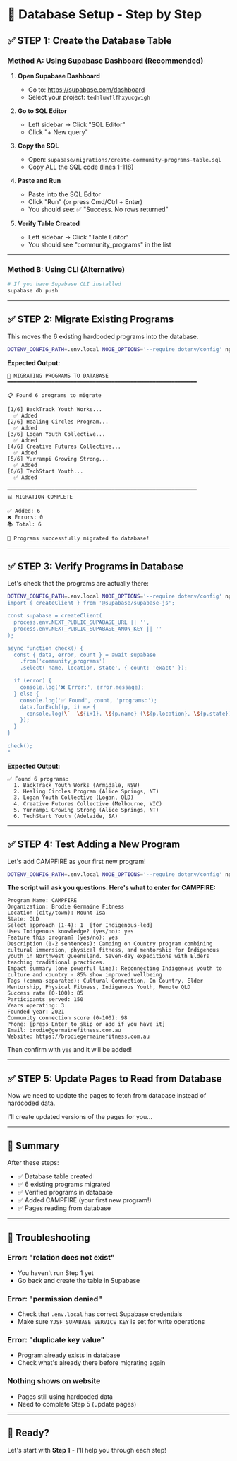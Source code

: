 # 🚀 Database Setup - Step by Step

## ✅ STEP 1: Create the Database Table

### **Method A: Using Supabase Dashboard (Recommended)**

1. **Open Supabase Dashboard**
   - Go to: https://supabase.com/dashboard
   - Select your project: `tednluwflfhxyucgwigh`

2. **Go to SQL Editor**
   - Left sidebar → Click "SQL Editor"
   - Click "+ New query"

3. **Copy the SQL**
   - Open: `supabase/migrations/create-community-programs-table.sql`
   - Copy ALL the SQL code (lines 1-118)

4. **Paste and Run**
   - Paste into the SQL Editor
   - Click "Run" (or press Cmd/Ctrl + Enter)
   - You should see: ✅ "Success. No rows returned"

5. **Verify Table Created**
   - Left sidebar → Click "Table Editor"
   - You should see "community_programs" in the list

---

### **Method B: Using CLI (Alternative)**

```bash
# If you have Supabase CLI installed
supabase db push
```

---

## ✅ STEP 2: Migrate Existing Programs

This moves the 6 existing hardcoded programs into the database.

```bash
DOTENV_CONFIG_PATH=.env.local NODE_OPTIONS='--require dotenv/config' npx tsx src/scripts/migrate-programs-to-database.ts
```

**Expected Output:**
```
🔄 MIGRATING PROGRAMS TO DATABASE
━━━━━━━━━━━━━━━━━━━━━━━━━━━━━━━━━━━━━━━━━━━━━━━━━━━━━━━━━━━━

📋 Found 6 programs to migrate

[1/6] BackTrack Youth Works...
  ✅ Added
[2/6] Healing Circles Program...
  ✅ Added
[3/6] Logan Youth Collective...
  ✅ Added
[4/6] Creative Futures Collective...
  ✅ Added
[5/6] Yurrampi Growing Strong...
  ✅ Added
[6/6] TechStart Youth...
  ✅ Added

━━━━━━━━━━━━━━━━━━━━━━━━━━━━━━━━━━━━━━━━━━━━━━━━━━━━━━━━━━━━
📊 MIGRATION COMPLETE

✅ Added: 6
❌ Errors: 0
📚 Total: 6

🎉 Programs successfully migrated to database!
```

---

## ✅ STEP 3: Verify Programs in Database

Let's check that the programs are actually there:

```bash
DOTENV_CONFIG_PATH=.env.local NODE_OPTIONS='--require dotenv/config' npx tsx -e "
import { createClient } from '@supabase/supabase-js';

const supabase = createClient(
  process.env.NEXT_PUBLIC_SUPABASE_URL || '',
  process.env.NEXT_PUBLIC_SUPABASE_ANON_KEY || ''
);

async function check() {
  const { data, error, count } = await supabase
    .from('community_programs')
    .select('name, location, state', { count: 'exact' });

  if (error) {
    console.log('❌ Error:', error.message);
  } else {
    console.log('✅ Found', count, 'programs:');
    data.forEach((p, i) => {
      console.log(\`  \${i+1}. \${p.name} (\${p.location}, \${p.state})\`);
    });
  }
}

check();
"
```

**Expected Output:**
```
✅ Found 6 programs:
  1. BackTrack Youth Works (Armidale, NSW)
  2. Healing Circles Program (Alice Springs, NT)
  3. Logan Youth Collective (Logan, QLD)
  4. Creative Futures Collective (Melbourne, VIC)
  5. Yurrampi Growing Strong (Alice Springs, NT)
  6. TechStart Youth (Adelaide, SA)
```

---

## ✅ STEP 4: Test Adding a New Program

Let's add CAMPFIRE as your first new program!

```bash
DOTENV_CONFIG_PATH=.env.local NODE_OPTIONS='--require dotenv/config' npx tsx src/scripts/add-community-program.ts
```

**The script will ask you questions. Here's what to enter for CAMPFIRE:**

```
Program Name: CAMPFIRE
Organization: Brodie Germaine Fitness
Location (city/town): Mount Isa
State: QLD
Select approach (1-4): 1  [for Indigenous-led]
Uses Indigenous knowledge? (yes/no): yes
Feature this program? (yes/no): yes
Description (1-2 sentences): Camping on Country program combining cultural immersion, physical fitness, and mentorship for Indigenous youth in Northwest Queensland. Seven-day expeditions with Elders teaching traditional practices.
Impact summary (one powerful line): Reconnecting Indigenous youth to culture and country - 85% show improved wellbeing
Tags (comma-separated): Cultural Connection, On Country, Elder Mentorship, Physical Fitness, Indigenous Youth, Remote QLD
Success rate (0-100): 85
Participants served: 150
Years operating: 3
Founded year: 2021
Community connection score (0-100): 98
Phone: [press Enter to skip or add if you have it]
Email: brodie@germainefitness.com.au
Website: https://brodiegermainefitness.com.au
```

Then confirm with `yes` and it will be added!

---

## ✅ STEP 5: Update Pages to Read from Database

Now we need to update the pages to fetch from database instead of hardcoded data.

I'll create updated versions of the pages for you...

---

## 🎯 Summary

After these steps:
- ✅ Database table created
- ✅ 6 existing programs migrated
- ✅ Verified programs in database
- ✅ Added CAMPFIRE (your first new program!)
- ✅ Pages reading from database

---

## 🐛 Troubleshooting

### **Error: "relation does not exist"**
- You haven't run Step 1 yet
- Go back and create the table in Supabase

### **Error: "permission denied"**
- Check that `.env.local` has correct Supabase credentials
- Make sure `YJSF_SUPABASE_SERVICE_KEY` is set for write operations

### **Error: "duplicate key value"**
- Program already exists in database
- Check what's already there before migrating again

### **Nothing shows on website**
- Pages still using hardcoded data
- Need to complete Step 5 (update pages)

---

## 🎉 Ready?

Let's start with **Step 1** - I'll help you through each step!
